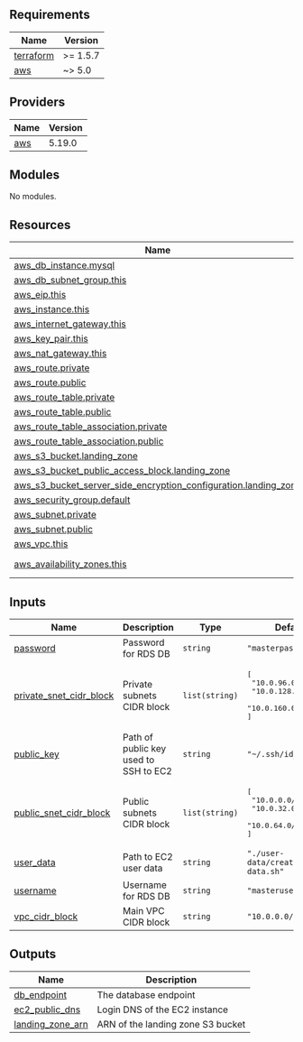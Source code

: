 <!-- BEGIN_TF_DOCS -->
## Requirements

| Name | Version |
|------|---------|
| <a name="requirement_terraform"></a> [terraform](#requirement\_terraform) | >= 1.5.7 |
| <a name="requirement_aws"></a> [aws](#requirement\_aws) | ~> 5.0 |

## Providers

| Name | Version |
|------|---------|
| <a name="provider_aws"></a> [aws](#provider\_aws) | 5.19.0 |

## Modules

No modules.

## Resources

| Name | Type |
|------|------|
| [aws_db_instance.mysql](https://registry.terraform.io/providers/hashicorp/aws/latest/docs/resources/db_instance) | resource |
| [aws_db_subnet_group.this](https://registry.terraform.io/providers/hashicorp/aws/latest/docs/resources/db_subnet_group) | resource |
| [aws_eip.this](https://registry.terraform.io/providers/hashicorp/aws/latest/docs/resources/eip) | resource |
| [aws_instance.this](https://registry.terraform.io/providers/hashicorp/aws/latest/docs/resources/instance) | resource |
| [aws_internet_gateway.this](https://registry.terraform.io/providers/hashicorp/aws/latest/docs/resources/internet_gateway) | resource |
| [aws_key_pair.this](https://registry.terraform.io/providers/hashicorp/aws/latest/docs/resources/key_pair) | resource |
| [aws_nat_gateway.this](https://registry.terraform.io/providers/hashicorp/aws/latest/docs/resources/nat_gateway) | resource |
| [aws_route.private](https://registry.terraform.io/providers/hashicorp/aws/latest/docs/resources/route) | resource |
| [aws_route.public](https://registry.terraform.io/providers/hashicorp/aws/latest/docs/resources/route) | resource |
| [aws_route_table.private](https://registry.terraform.io/providers/hashicorp/aws/latest/docs/resources/route_table) | resource |
| [aws_route_table.public](https://registry.terraform.io/providers/hashicorp/aws/latest/docs/resources/route_table) | resource |
| [aws_route_table_association.private](https://registry.terraform.io/providers/hashicorp/aws/latest/docs/resources/route_table_association) | resource |
| [aws_route_table_association.public](https://registry.terraform.io/providers/hashicorp/aws/latest/docs/resources/route_table_association) | resource |
| [aws_s3_bucket.landing_zone](https://registry.terraform.io/providers/hashicorp/aws/latest/docs/resources/s3_bucket) | resource |
| [aws_s3_bucket_public_access_block.landing_zone](https://registry.terraform.io/providers/hashicorp/aws/latest/docs/resources/s3_bucket_public_access_block) | resource |
| [aws_s3_bucket_server_side_encryption_configuration.landing_zone](https://registry.terraform.io/providers/hashicorp/aws/latest/docs/resources/s3_bucket_server_side_encryption_configuration) | resource |
| [aws_security_group.default](https://registry.terraform.io/providers/hashicorp/aws/latest/docs/resources/security_group) | resource |
| [aws_subnet.private](https://registry.terraform.io/providers/hashicorp/aws/latest/docs/resources/subnet) | resource |
| [aws_subnet.public](https://registry.terraform.io/providers/hashicorp/aws/latest/docs/resources/subnet) | resource |
| [aws_vpc.this](https://registry.terraform.io/providers/hashicorp/aws/latest/docs/resources/vpc) | resource |
| [aws_availability_zones.this](https://registry.terraform.io/providers/hashicorp/aws/latest/docs/data-sources/availability_zones) | data source |

## Inputs

| Name | Description | Type | Default | Required |
|------|-------------|------|---------|:--------:|
| <a name="input_password"></a> [password](#input\_password) | Password for RDS DB | `string` | `"masterpassword"` | no |
| <a name="input_private_snet_cidr_block"></a> [private\_snet\_cidr\_block](#input\_private\_snet\_cidr\_block) | Private subnets CIDR block | `list(string)` | <pre>[<br>  "10.0.96.0/19",<br>  "10.0.128.0/19",<br>  "10.0.160.0/19"<br>]</pre> | no |
| <a name="input_public_key"></a> [public\_key](#input\_public\_key) | Path of public key used to SSH to EC2 | `string` | `"~/.ssh/id_rsa.pub"` | no |
| <a name="input_public_snet_cidr_block"></a> [public\_snet\_cidr\_block](#input\_public\_snet\_cidr\_block) | Public subnets CIDR block | `list(string)` | <pre>[<br>  "10.0.0.0/19",<br>  "10.0.32.0/19",<br>  "10.0.64.0/19"<br>]</pre> | no |
| <a name="input_user_data"></a> [user\_data](#input\_user\_data) | Path to EC2 user data | `string` | `"./user-data/create-data.sh"` | no |
| <a name="input_username"></a> [username](#input\_username) | Username for RDS DB | `string` | `"masteruser"` | no |
| <a name="input_vpc_cidr_block"></a> [vpc\_cidr\_block](#input\_vpc\_cidr\_block) | Main VPC CIDR block | `string` | `"10.0.0.0/16"` | no |

## Outputs

| Name | Description |
|------|-------------|
| <a name="output_db_endpoint"></a> [db\_endpoint](#output\_db\_endpoint) | The database endpoint |
| <a name="output_ec2_public_dns"></a> [ec2\_public\_dns](#output\_ec2\_public\_dns) | Login DNS of the EC2 instance |
| <a name="output_landing_zone_arn"></a> [landing\_zone\_arn](#output\_landing\_zone\_arn) | ARN of the landing zone S3 bucket |
<!-- END_TF_DOCS -->